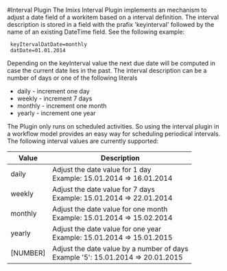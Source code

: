 #Interval Plugin 
The Imixs Interval Plugin implements an mechanism to adjust a date field of a workitem based on a interval definition. The interval description is stored in a field with the prafix 'keyinterval' followed by the name of an  existing DateTime field. See the following example:
 
	 keyItervalDatDate=monthly
	 datDate=01.01.2014 
 
Depending on the keyInterval value the next due date will be computed in case the current date lies in the past. The interval description can be a number of days or one of the following literals
 
  * daily - increment one day
  * weekly - increment 7 days
  * monthly - increment one month
  * yearly - increment one year

The Plugin only runs on scheduled activities. So using the interval plugin in a workflow model provides an easy way for scheduling periodical intervals.  The following interval values are currently supported:
 
|Value     | Description                                               |
|----------|-----------------------------------------------------------| 
| daily    | Adjust the date value for 1 day <br />Example: 15.01.2014 => 16.01.2014  |
| weekly   | Adjust the date value for 7 days <br />Example: 15.01.2014 => 22.01.2014  |
| monthly  | Adjust the date value for one month <br />Example: 15.01.2014 => 15.02.2014 |
| yearly   | Adjust the date value for one year <br />Example: 15.01.2014 => 15.01.2015  |
| [NUMBER] | Adjust the date value by a number of days<br />Example '5': 15.01.2014 => 20.01.2015   |
